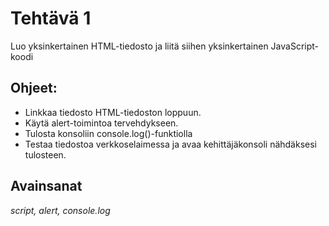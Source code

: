 # Tehtävä 1

Luo yksinkertainen HTML-tiedosto ja liitä siihen yksinkertainen JavaScript-koodi

## Ohjeet:

- Linkkaa tiedosto HTML-tiedoston loppuun.
- Käytä alert-toimintoa tervehdykseen.
- Tulosta konsoliin console.log()-funktiolla
- Testaa tiedostoa verkkoselaimessa ja avaa kehittäjäkonsoli nähdäksesi tulosteen.

## Avainsanat

_script, alert, console.log_
